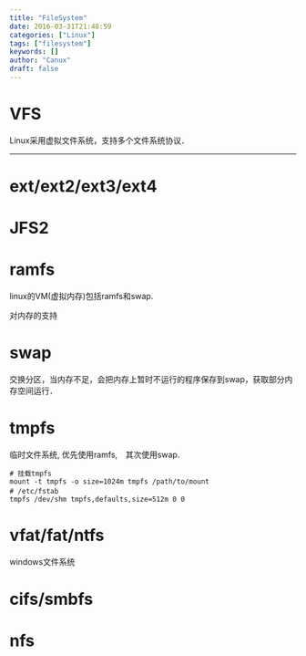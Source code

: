 ```yaml
---
title: "FileSystem"
date: 2016-03-31T21:48:59
categories: ["Linux"]
tags: ["filesystem"]
keywords: []
author: "Canux"
draft: false
---
```


# VFS

Linux采用虚拟文件系统，支持多个文件系统协议．

***

# ext/ext2/ext3/ext4

# JFS2

# ramfs

linux的VM(虚拟内存)包括ramfs和swap.

对内存的支持

# swap

交换分区，当内存不足，会把内存上暂时不运行的程序保存到swap，获取部分内存空间运行．

# tmpfs

临时文件系统, 优先使用ramfs,　其次使用swap.

    # 挂载tmpfs
    mount -t tmpfs -o size=1024m tmpfs /path/to/mount
    # /etc/fstab　
    tmpfs /dev/shm tmpfs,defaults,size=512m 0 0

# vfat/fat/ntfs

windows文件系统

# cifs/smbfs

# nfs


